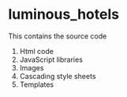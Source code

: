 # luminous_hotels

This contains the source code 
1. Html code
2. JavaScript libraries
3. Images
4. Cascading style sheets
5. Templates


